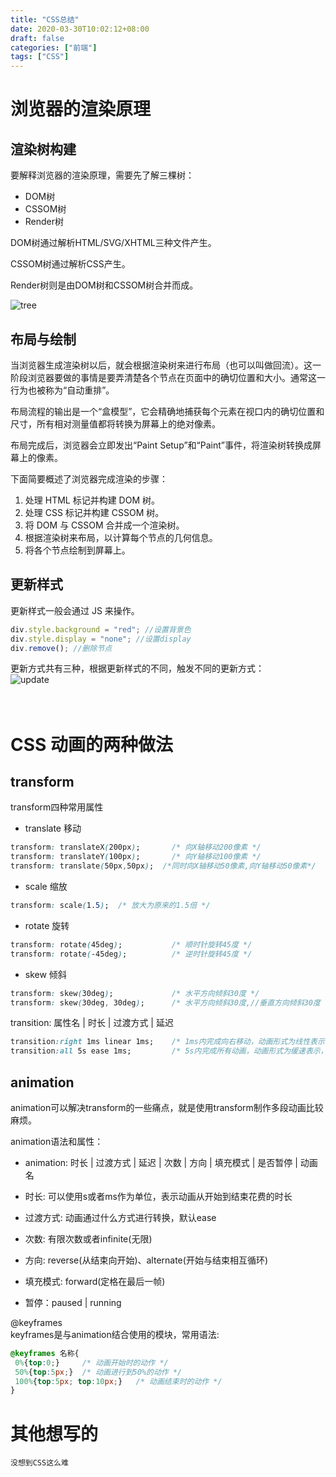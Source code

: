 ```yaml
---
title: "CSS总结"
date: 2020-03-30T10:02:12+08:00
draft: false
categories: ["前端"]
tags: ["CSS"]
---
```



# 浏览器的渲染原理
## 渲染树构建
要解释浏览器的渲染原理，需要先了解三棵树：
* DOM树
* CSSOM树
* Render树  

DOM树通过解析HTML/SVG/XHTML三种文件产生。  

CSSOM树通过解析CSS产生。  

Render树则是由DOM树和CSSOM树合并而成。  

![tree](https://wumanhoblogimg.obs.cn-south-1.myhuaweicloud.com/images/render-tree-construction.png)

## 布局与绘制
当浏览器生成渲染树以后，就会根据渲染树来进行布局（也可以叫做回流）。这一阶段浏览器要做的事情是要弄清楚各个节点在页面中的确切位置和大小。通常这一行为也被称为“自动重排”。  

布局流程的输出是一个“盒模型”，它会精确地捕获每个元素在视口内的确切位置和尺寸，所有相对测量值都将转换为屏幕上的绝对像素。  

布局完成后，浏览器会立即发出“Paint Setup”和“Paint”事件，将渲染树转换成屏幕上的像素。  

下面简要概述了浏览器完成渲染的步骤：  
1. 处理 HTML 标记并构建 DOM 树。  
2. 处理 CSS 标记并构建 CSSOM 树。  
3. 将 DOM 与 CSSOM 合并成一个渲染树。  
4. 根据渲染树来布局，以计算每个节点的几何信息。  
5. 将各个节点绘制到屏幕上。
## 更新样式
更新样式一般会通过 JS 来操作。  
```JavaScript
div.style.background = "red"; //设置背景色
div.style.display = "none"; //设置display
div.remove(); //删除节点
```

更新方式共有三种，根据更新样式的不同，触发不同的更新方式：  
![update](https://wumanhoblogimg.obs.cn-south-1.myhuaweicloud.com/images/treeupdate.png)    
<br/><br/>

# CSS 动画的两种做法
## transform
transform四种常用属性
* translate 移动
```CSS
transform: translateX(200px);       /* 向X轴移动200像素 */
transform: translateY(100px);       /* 向Y轴移动100像素 */
transform: translate(50px,50px);  /*同时向X轴移动50像素,向Y轴移动50像素*/
```
* scale 缩放
```CSS
transform: scale(1.5);  /* 放大为原来的1.5倍 */
```

* rotate 旋转
```CSS
transform: rotate(45deg);           /* 顺时针旋转45度 */
transform: rotate(-45deg);          /* 逆时针旋转45度 */
```

* skew 倾斜
```CSS
transform: skew(30deg);             /* 水平方向倾斜30度 */
transform: skew(30deg, 30deg);      /* 水平方向倾斜30度,//垂直方向倾斜30度 */
```

transition: 属性名 | 时长 | 过渡方式 | 延迟
```CSS
transition:right 1ms linear 1ms;    /* 1ms内完成向右移动，动画形式为线性表示，延迟为1ms */
transition:all 5s ease 1ms;         /* 5s内完成所有动画，动画形式为缓速表示，延迟为1ms */
```
## animation
animation可以解决transform的一些痛点，就是使用transform制作多段动画比较麻烦。  

animation语法和属性：  

* animation: 时长 | 过渡方式 | 延迟 | 次数 | 方向 | 填充模式 | 是否暂停 | 动画名  

* 时长: 可以使用s或者ms作为单位，表示动画从开始到结束花费的时长  

* 过渡方式: 动画通过什么方式进行转换，默认ease

* 次数: 有限次数或者infinite(无限)  

* 方向: reverse(从结束向开始)、alternate(开始与结束相互循环)  

* 填充模式: forward(定格在最后一帧)

* 暂停：paused | running  
  

@keyframes  
keyframes是与animation结合使用的模块，常用语法:
```CSS
@keyframes 名称{
 0%{top:0;}     /* 动画开始时的动作 */
 50%{top:5px;}  /* 动画进行到50%的动作 */
 100%{top:5px; top:10px;}   /* 动画结束时的动作 */
}
```

# 其他想写的
    没想到CSS这么难



